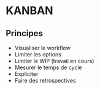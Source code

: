 # KANBAN

## Principes

- Visualiser le workflow
- Limiter les options
- Limiter le WIP (travail en cours)
- Mesurer le temps de cycle
- Expliciter
- Faire des retrospectives

